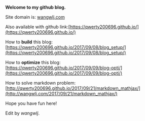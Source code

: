 **Welcome to my github blog.**

Site domain is: [wangwlj.com](wangwlj.com)

Also available with github link:[https://qwerty200696.github.io/](https://qwerty200696.github.io/)

How to **build** this blog:[https://qwerty200696.github.io/2017/09/08/blog_setup/](https://qwerty200696.github.io/2017/09/08/blog_setup/)

How to **optimize** this blog:[https://qwerty200696.github.io/2017/09/09/blog-opti/](https://qwerty200696.github.io/2017/09/09/blog-opti/)

How to solve markdown problem:[http://qwerty200696.github.io/2017/09/21/markdown_mathjax/](http://wangwlj.com/2017/09/21/markdown_mathjax/)

Hope you have fun here!

Edit by *wangwlj*.
